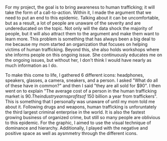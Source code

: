 For my project, the goal is to bring awareness to human trafficking; it will take the form of a call-to-action. Within it, I made the argument that we need to put an end to this epidemic. Talking about it can be uncomfortable, but as a result, a lot of people are unaware of the severity and are undereducated on the topic. Not only will the data shock the majority of people, but it will also attract them to the argument and make them want to learn more. This problem is something that has always been a big deal to me because my mom started an organization that focuses on helping victims of human trafficking. Beyond this, she also holds workshops where she informs people on this ongoing issue. She continuously educates me on the ongoing issues, but without her, I don't think I would have nearly as much information as I do. 

To make this come to life, I gathered 6 different icons: headphones, speakers, glasses, a camera, sneakers, and a person. I asked "What do all of these have in common?" and then I said "they are all sold for $90". I then went on to explain "The average cost of a person in the human trafficking market is $90. The industry earns profits of ~$150 billion a year from traffickers". This is something that I personally was unaware of until my mom told me about it. Following drugs and weapons, human trafficking is unforuntately the third largest criminal enterprise in the world. It is also the fastest growing business of organized crime, but still so many people are oblivious to this epidemic. For the graphic, I aimed to use the visual technique of dominance and hierarchy. Additionally, I played with the negative and positive space as well as aysmmetry through the different icons.
